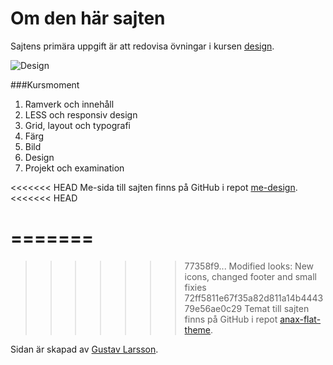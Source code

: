 Om den här sajten
==============================================

Sajtens primära uppgift är att redovisa övningar i kursen [design](http://dbwebb.se/design).

![Design](img/favicon/favicon_128x128.png "Design")

###Kursmoment

1. Ramverk och innehåll
2. LESS och responsiv design
3. Grid, layout och typografi
4. Färg
5. Bild
6. Design
7. Projekt och examination

<<<<<<< HEAD
Me-sida till sajten finns på GitHub i repot [me-design](https://github.com/gulr17/me-design).
<<<<<<< HEAD

=======
=======
>>>>>>> 77358f9... Modified looks: New icons, changed footer and small fixies
>>>>>>> 72ff5811e67f35a82d811a14b444379e56ae0c29
Temat till sajten finns på GitHub i repot [anax-flat-theme](https://github.com/gulr17/anax-flat-theme).

Sidan är skapad av [Gustav Larsson](https://github.com/gulr17).
